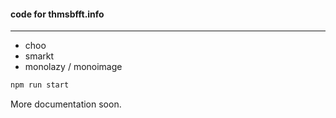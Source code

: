 #### code for thmsbfft.info

----

- choo
- smarkt
- monolazy / monoimage

```bash
npm run start
```

More documentation soon.